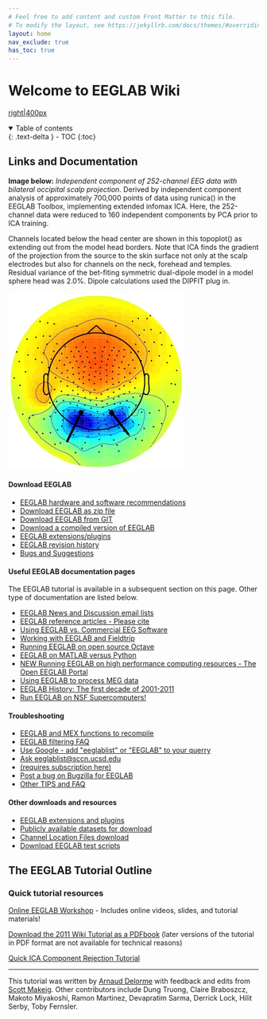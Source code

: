 ```yaml
---
# Feel free to add content and custom Front Matter to this file.
# To modify the layout, see https://jekyllrb.com/docs/themes/#overriding-theme-defaults
layout: home
nav_exclude: true
has_toc: true
---
```

# Welcome to EEGLAB Wiki
[right|400px](/Image:Eeglab_small.jpg "wikilink")

<details open markdown="block">
  <summary>
    Table of contents
  </summary>
  {: .text-delta }
- TOC
{:toc}
</details>

## Links and Documentation



**Image below:** *Independent component of 252-channel EEG data
with bilateral occipital scalp projection.* Derived by independent
component analysis of approximately 700,000 points of data using
runica() in the EEGLAB Toolbox, implementing extended infomax ICA. Here,
the 252-channel data were reduced to 160 independent components by PCA
prior to ICA training. 

Channels located below the head center are shown
in this topoplot() as extending out from the model head borders. Note
that ICA finds the gradient of the projection from the source to the
skin surface not only at the scalp electrodes but also for channels on
the neck, forehead and temples. Residual variance of the bet-fiting
symmetric dual-dipole model in a model sphere head was 2.0%. Dipole
calculations used the DIPFIT plug in.

![Image:channel location.jpg](/assets/images/Channel_location.jpg)


#### Download EEGLAB


-    [EEGLAB hardware and software
    recommendations](/EEGLAB_hardware_and_software_recommendations "wikilink")
-   [Download EEGLAB as zip
    file](http://sccn.ucsd.edu/eeglab/download.php)
-    [Download EEGLAB from GIT](/How_to_download_EEGLAB "wikilink")
-    [Download a compiled version of
    EEGLAB](/A13:_Compiled_EEGLAB "wikilink")
-    [EEGLAB extensions/plugins](/EEGLAB_Extensions "wikilink")
-    [EEGLAB revision history](/EEGLAB_revision_history "wikilink")
-    [Bugs and Suggestions](/EEGLAB_Bugs "wikilink")

#### Useful EEGLAB documentation pages

The EEGLAB tutorial is available in a subsequent section on this page.
Other type of documentation are listed below.

-    [EEGLAB News and Discussion email lists](/EEGLAB_mailing_lists "wikilink")
-    [EEGLAB reference articles - Please cite](/EEGLAB_References "wikilink")
-    [Using EEGLAB vs. Commercial EEG
    Software](/EEGLAB_vs._Commercial_EEG_Software "wikilink")
-    [Working with EEGLAB and Fieldtrip](/EEGLAB_and_Fieldtrip "wikilink")
-    [Running EEGLAB on open source
    Octave](/Running_EEGLAB_on_Octave "wikilink")
-    [EEGLAB on MATLAB versus Python](/EEGLAB_and_python "wikilink")
-    [NEW Running EEGLAB on high performance computing resources - The Open EEGLAB Portal](/EEGLAB_and_high_performance_computing "wikilink")
-    [Using EEGLAB to process MEG data](/EEGLAB_and_MEG_data "wikilink")
-    [EEGLAB History: The first decade of
    2001-2011](/The_first_decade_of_EEGLAB "wikilink")
-    [Run EEGLAB on NSF
    Supercomputers\!](https://sccn.ucsd.edu/wiki/EEGLAB_on_NSG)

#### Troubleshooting

-    [EEGLAB and MEX functions to recompile](/Mex_EEGLAB "wikilink")
-    [EEGLAB filtering FAQ](/Firfilt_FAQ "wikilink")
-    [Use Google - add "eeglablist" or "EEGLAB" to your
    querry](http://google.com)
-    [Ask eeglablist@sccn.ucsd.edu](mailto:eeglablist@sccn.ucsd.edu)
-    [(requires subscription here)](/EEGLAB_mailing_lists "wikilink")
-    [Post a bug on Bugzilla for EEGLAB](https://sccn.ucsd.edu/bugzilla/)
-    [Other TIPS and FAQ](/TIPS_and_FAQ "wikilink")

#### Other downloads and resources

 - [EEGLAB extensions and
    plugins](/EEGLAB_Extensions_and_plugins "wikilink")
-  [Publicly available datasets for
    download](http://sccn.ucsd.edu/~arno/fam2data/publicly_available_EEG_data.html)
-    [Channel Location Files
    download](/Channel_Location_Files "wikilink")
-    [Download EEGLAB test scripts](/EEGLAB_test_cases "wikilink")

## The EEGLAB Tutorial Outline

### Quick tutorial resources

[Online EEGLAB Workshop](/Online_EEGLAB_Workshop "wikilink") - Includes
online videos, slides, and tutorial materials\!

[Download the 2011 Wiki Tutorial as a
PDFbook](ftp://sccn.ucsd.edu/pub/PDF_EEGLAB_Wiki_Tutorial.pdf) (later
versions of the tutorial in PDF format are not available for technical
reasons)

[Quick ICA Component Rejection
Tutorial](/Quick_Rejection_Tutorial "wikilink")

<hr>

This tutorial was written by [Arnaud
Delorme](mailto:EEGLAB@sccn.ucsd.edu) with feedback and edits from [Scott Makeig](mailto:EEGLAB@sccn.ucsd.edu). Other contributors include Dung Truong, Claire Braboszcz, Makoto Miyakoshi, Ramon Martinez, Devapratim Sarma, Derrick Lock,
Hilit Serby, Toby Fernsler.
